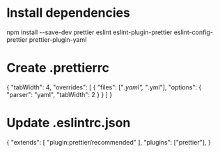 # Install dependencies

npm install --save-dev prettier eslint eslint-plugin-prettier eslint-config-prettier prettier-plugin-yaml

# Create .prettierrc

{
"tabWidth": 4,
"overrides": [
{
"files": ["*.yaml", "*.yml"],
"options": {
"parser": "yaml",
"tabWidth": 2
}
}
]
}

# Update .eslintrc.json

{
"extends": [
"plugin:prettier/recommended"
],
"plugins": ["prettier"],
}
